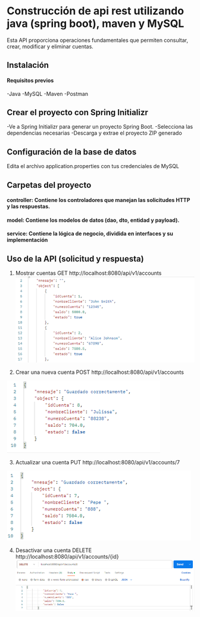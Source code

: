 # Construcción de api rest utilizando java (spring boot), maven y MySQL

Esta API proporciona operaciones fundamentales que permiten consultar, crear, modificar y eliminar cuentas.

## Instalación

#### Requisitos previos
-Java
-MySQL
-Maven
-Postman

## Crear el proyecto con Spring Initializr
-Ve a Spring Initializr para generar un proyecto Spring Boot.
-Selecciona las dependencias necesarias
-Descarga y extrae el proyecto ZIP generado


## Configuración de la base de datos
Edita el archivo application.properties con tus credenciales de MySQL

## Carpetas del proyecto
#### controller: Contiene los controladores que manejan las solicitudes HTTP y las respuestas.
#### model: Contiene los modelos de datos (dao, dto, entidad y payload).
#### service: Contiene la lógica de negocio, dividida en interfaces y su implementación

## Uso de la API (solicitud y respuesta)

1. Mostrar cuentas
   GET http://localhost:8080/api/v1/accounts
![img_1.png](img_1.png)

2. Crear una nueva cuenta
   POST http://localhost:8080/api/v1/accounts

![img_2.png](img_2.png)

3. Actualizar una cuenta
   PUT http://localhost:8080/api/v1/accounts/7

![img.png](img.png)
   

4. Desactivar una cuenta
   DELETE http://localhost:8080/api/v1/accounts/{id}
![img_3.png](img_3.png)






